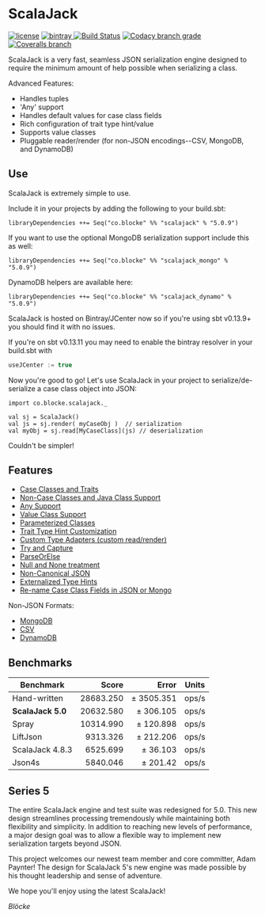 # ScalaJack

[![license](https://img.shields.io/github/license/mashape/apistatus.svg?maxAge=86400)](https://opensource.org/licenses/MIT) [ ![bintray](https://api.bintray.com/packages/blocke/releases/scalajack/images/download.svg) ](https://bintray.com/blocke/releases/scalajack/_latestVersion) [![Build Status](https://img.shields.io/travis/gzoller/ScalaJack.svg?branch=master)](https://travis-ci.org/gzoller/ScalaJack) [![Codacy branch grade](https://img.shields.io/codacy/grade/9437bb8b88464096b1a848ba0eed8b7d/master.svg?maxAge=2592000)](https://www.codacy.com/app/gzoller/ScalaJack?utm_source=github.com&amp;utm_medium=referral&amp;utm_content=gzoller/ScalaJack&amp;utm_campaign=Badge_Grade) [![Coveralls branch](https://img.shields.io/coveralls/gzoller/ScalaJack/master.svg?maxAge=360)](https://coveralls.io/github/gzoller/ScalaJack)

ScalaJack is a very fast, seamless JSON serialization engine designed to require the minimum amount of help possible when serializing a class.

Advanced Features:
 - Handles tuples
 - 'Any' support
 - Handles default values for case class fields
 - Rich configuration of trait type hint/value
 - Supports value classes
 - Pluggable reader/render (for non-JSON encodings--CSV, MongoDB, and DynamoDB)

## Use

ScalaJack is extremely simple to use.

Include it in your projects by adding the following to your build.sbt:

	libraryDependencies ++= Seq("co.blocke" %% "scalajack" % "5.0.9")

If you want to use the optional MongoDB serialization support include this as well:

	libraryDependencies ++= Seq("co.blocke" %% "scalajack_mongo" % "5.0.9")

DynamoDB helpers are available here:

	libraryDependencies ++= Seq("co.blocke" %% "scalajack_dynamo" % "5.0.9")

ScalaJack is hosted on Bintray/JCenter now so if you're using sbt v0.13.9+ you should find it with no issues.

If you're on sbt v0.13.11 you may need to enable the bintray resolver in your build.sbt with

``` sbt
useJCenter := true
```

Now you're good to go!  Let's use ScalaJack in your project to serialize/de-serialize a case class object into JSON:

	import co.blocke.scalajack._

	val sj = ScalaJack()
	val js = sj.render( myCaseObj )  // serialization
	val myObj = sj.read[MyCaseClass](js) // deserialization

Couldn't be simpler!

## Features

* [Case Classes and Traits](doc/classesAndTraits.md)
* [Non-Case Classes and Java Class Support](doc/noncase.md)
* [Any Support](doc/any.md)
* [Value Class Support](doc/valueClass.md)
* [Parameterized Classes](doc/parameterized.md)
* [Trait Type Hint Customization](doc/typeHint.md)
* [Custom Type Adapters (custom read/render)](doc/custom.md)
* [Try and Capture](doc/tryAndCapture.md)
* [ParseOrElse](doc/parseOrElse.md)
* [Null and None treatment](doc/nullAndNone.md)
* [Non-Canonical JSON](doc/noncanonical.md)
* [Externalized Type Hints](doc/externalTypes.md)
* [Re-name Case Class Fields in JSON or Mongo](doc/mapname.md)

Non-JSON Formats:
* [MongoDB](doc/mongo.md)
* [CSV](doc/csv.md)
* [DynamoDB](doc/dynamo.md)

## Benchmarks

|Benchmark         |Score      |Error        |Units
|------------------|----------:|------------:|-----|
|Hand-written      |28683.250  |± 3505.351   |ops/s
|**ScalaJack 5.0** |20632.580  |±  306.105   |ops/s
|Spray             |10314.990  |±  120.898   |ops/s
|LiftJson          |9313.326   |±  212.206   |ops/s
|ScalaJack 4.8.3   |6525.699   |±  36.103    |ops/s
|Json4s            |5840.046   |±  201.42    |ops/s

## Series 5

The entire ScalaJack engine and test suite was redesigned for 5.0.  This new design streamlines processing tremendously while maintaining both flexibility and simplicity.  In addition to reaching new levels of performance, a major design goal was to allow a flexible way to implement new serialization targets beyond JSON.

This project welcomes our newest team member and core committer, Adam Paynter!  The design for ScalaJack 5's new engine was made possible by his thought leadership and sense of adventure.

We hope you'll enjoy using the latest ScalaJack!

*Blöcke*

